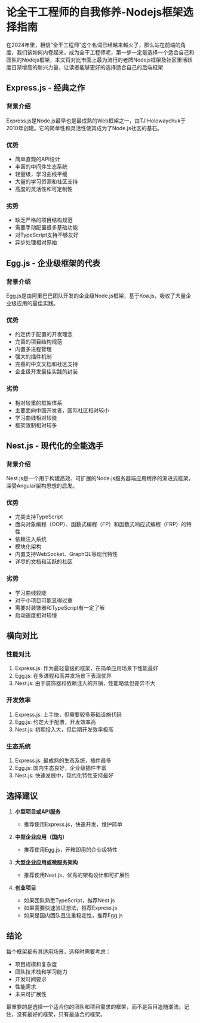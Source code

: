 # 论全干工程师的自我修养-Nodejs框架选择指南

在2024年里，相信“全干工程师”这个名词已经越来越火了，那么站在前端的角度，我们该如何内卷起来，成为全干工程师呢，第一步一定是选择一个适合自己和团队的Nodejs框架，本文将对比市面上最为流行的老牌Nodejs框架及社区里活跃度日渐增高的新兴力量，让读者能够更好的选择适合自己的后端框架

## Express.js - 经典之作

### 背景介绍
Express.js是Node.js最早也是最成熟的Web框架之一，由TJ Holowaychuk于2010年创建。它的简单性和灵活性使其成为了Node.js社区的基石。

### 优势
- 简单直观的API设计
- 丰富的中间件生态系统
- 轻量级，学习曲线平缓
- 大量的学习资源和社区支持
- 高度的灵活性和可定制性

### 劣势
- 缺乏严格的项目结构规范
- 需要手动配置很多基础功能
- 对TypeScript支持不够友好
- 异步处理相对原始

## Egg.js - 企业级框架的代表

### 背景介绍
Egg.js是由阿里巴巴团队开发的企业级Node.js框架，基于Koa.js，吸收了大量企业级应用的最佳实践。

### 优势
- 约定优于配置的开发理念
- 完善的项目结构规范
- 内置多进程管理
- 强大的插件机制
- 完善的中文文档和社区支持
- 企业级开发最佳实践的封装

### 劣势
- 相对较重的框架体系
- 主要面向中国开发者，国际社区相对较小
- 学习曲线相对较陡
- 框架限制相对较多

## Nest.js - 现代化的全能选手

### 背景介绍
Nest.js是一个用于构建高效、可扩展的Node.js服务器端应用程序的渐进式框架，深受Angular架构思想的启发。

### 优势
- 完美支持TypeScript
- 面向对象编程（OOP）、函数式编程（FP）和函数式响应式编程（FRP）的特性
- 依赖注入系统
- 模块化架构
- 内置支持WebSocket、GraphQL等现代特性
- 详尽的文档和活跃的社区

### 劣势
- 学习曲线较陡
- 对于小项目可能显得过重
- 需要对装饰器和TypeScript有一定了解
- 启动速度相对较慢

## 横向对比

### 性能对比
1. Express.js: 作为最轻量级的框架，在简单应用场景下性能最好
2. Egg.js: 在多进程和高并发场景下表现优异
3. Nest.js: 由于装饰器和依赖注入的开销，性能略低但差异不大

### 开发效率
1. Express.js: 上手快，但需要较多基础设施代码
2. Egg.js: 约定大于配置，开发效率高
3. Nest.js: 初期投入大，但后期开发效率极高

### 生态系统
1. Express.js: 最成熟的生态系统，插件最多
2. Egg.js: 国内生态良好，企业级插件丰富
3. Nest.js: 快速发展中，现代化特性支持最好

## 选择建议

1. **小型项目或API服务**
   - 推荐使用Express.js，快速开发，维护简单

2. **中型企业应用（国内）**
   - 推荐使用Egg.js，开箱即用的企业级特性

3. **大型企业应用或微服务架构**
   - 推荐使用Nest.js，优秀的架构设计和可扩展性

4. **创业项目**
   - 如果团队熟悉TypeScript，推荐Nest.js
   - 如果需要快速验证想法，推荐Express.js
   - 如果是国内团队且注重稳定性，推荐Egg.js

## 结论

每个框架都有其适用场景，选择时需要考虑：
- 项目规模和复杂度
- 团队技术栈和学习能力
- 开发时间要求
- 性能需求
- 未来可扩展性

最重要的是选择一个适合你的团队和项目需求的框架，而不是盲目追随潮流。记住，没有最好的框架，只有最适合的框架。